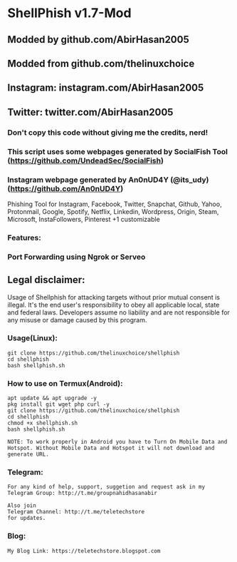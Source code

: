 # ShellPhish v1.7-Mod
## Modded by github.com/AbirHasan2005
## Modded from github.com/thelinuxchoice
## Instagram: instagram.com/AbirHasan2005
## Twitter: twitter.com/AbirHasan2005
### Don't copy this code without giving me the credits, nerd! 
### This script uses some webpages generated by SocialFish Tool (https://github.com/UndeadSec/SocialFish)
### Instagram webpage generated by An0nUD4Y (@its_udy) (https://github.com/An0nUD4Y)

Phishing Tool for Instagram, Facebook, Twitter, Snapchat, Github, Yahoo, Protonmail, Google, Spotify, Netflix, Linkedin, Wordpress, Origin, Steam, Microsoft, InstaFollowers, Pinterest +1 customizable

### Features:
### Port Forwarding using Ngrok or Serveo

## Legal disclaimer:

Usage of Shellphish for attacking targets without prior mutual consent is illegal. It's the end user's responsibility to obey all applicable local, state and federal laws. Developers assume no liability and are not responsible for any misuse or damage caused by this program.



### Usage(Linux):
```
git clone https://github.com/thelinuxchoice/shellphish
cd shellphish
bash shellphish.sh
```

### How to use on Termux(Android):
```
apt update && apt upgrade -y
pkg install git wget php curl -y
git clone https://github.com/thelinuxchoice/shellphish
cd shellphish
chmod +x shellphish.sh
bash shellphish.sh

NOTE: To work properly in Android you have to Turn On Mobile Data and Hotspot. Without Mobile Data and Hotspot it will not download and generate URL.
```

### Telegram:
```
For any kind of help, support, suggetion and request ask in my
Telegram Group: http://t.me/groupnahidhasanabir

Also join
Telegram Channel: http://t.me/teletechstore
for updates.
```

### Blog:
```
My Blog Link: https://teletechstore.blogspot.com
```
